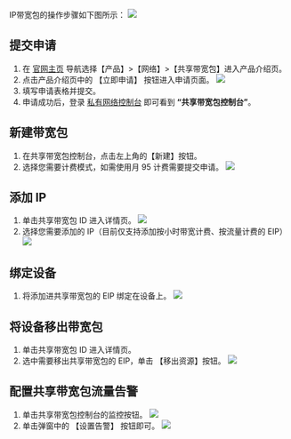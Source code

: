 IP带宽包的操作步骤如下图所示：
![](https://main.qcloudimg.com/raw/00428d0dedf9840dc79f266eccdf0820.png)
## 提交申请
1. 在 [官网主页](https://cloud.tencent.com/) 导航选择【产品】>【网络】>【共享带宽包】进入产品介绍页。
2. 点击产品介绍页中的 【立即申请】 按钮进入申请页面。
 ![](https://main.qcloudimg.com/raw/30b4ea6ef14d14b93a1f4cdd521e791b.png)
3. 填写申请表格并提交。
4. 申请成功后，登录 [私有网络控制台](https://console.cloud.tencent.com/vpc/vpc?rid=1) 即可看到 **“共享带宽包控制台”**。

## 新建带宽包
1. 在共享带宽包控制台，点击左上角的【新建】按钮。
2. 选择您需要计费模式，如需使用月 95 计费需要提交申请。
 ![](https://main.qcloudimg.com/raw/7e8bbf13a62498d1300aec5f60e86b1d.png)
 
## 添加 IP
1. 单击共享带宽包 ID 进入详情页。
 ![](https://main.qcloudimg.com/raw/50243ef05b1d704aa9fab9ecee82127a.png)
2. 选择您需要添加的 IP（目前仅支持添加按小时带宽计费、按流量计费的 EIP）
 ![](https://main.qcloudimg.com/raw/c932da9a0dd27a2c1f359a48499c4ced.png)

## 绑定设备
1.  将添加进共享带宽包的 EIP 绑定在设备上。
 ![](https://main.qcloudimg.com/raw/24ca52b92d52be6cb53953822483dab8.png)

## 将设备移出带宽包
1. 单击共享带宽包 ID 进入详情页。
2. 选中需要移出共享带宽包的 EIP，单击 【移出资源】按钮。
 ![](https://main.qcloudimg.com/raw/03ed2b66a85fbd59c3d878169bf7c500.png)
 
## 配置共享带宽包流量告警
1. 单击共享带宽包控制台的监控按钮。
 ![](https://main.qcloudimg.com/raw/2d97c011a971191166b3ee0c9971fa9d.png)
2. 单击弹窗中的 【设置告警】 按钮即可。
 ![](https://main.qcloudimg.com/raw/c6030f8437438ce1449ac59fa7443326.png)






